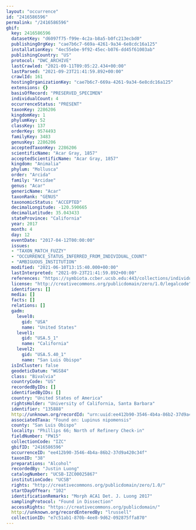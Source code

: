 ```yaml
---
layout: "occurrence"
id: "2416586596"
permalink: "/2416586596"
gbif:
  key: 2416586596
  datasetKey: "d6097f75-f99e-4c2a-b8a5-b0fc213ecbd0"
  publishingOrgKey: "cae7b6c7-669a-4261-9a34-6e8cdc16a125"
  installationKey: "4ec55ebe-9f92-45ec-b076-dd45f61003ab"
  publishingCountry: "US"
  protocol: "DWC_ARCHIVE"
  lastCrawled: "2021-09-11T09:05:22.434+00:00"
  lastParsed: "2021-09-23T21:41:59.892+00:00"
  crawlId: 161
  hostingOrganizationKey: "cae7b6c7-669a-4261-9a34-6e8cdc16a125"
  extensions: {}
  basisOfRecord: "PRESERVED_SPECIMEN"
  individualCount: 4
  occurrenceStatus: "PRESENT"
  taxonKey: 2286206
  kingdomKey: 1
  phylumKey: 52
  classKey: 137
  orderKey: 9574493
  familyKey: 3483
  genusKey: 2286206
  acceptedTaxonKey: 2286206
  scientificName: "Acar Gray, 1857"
  acceptedScientificName: "Acar Gray, 1857"
  kingdom: "Animalia"
  phylum: "Mollusca"
  order: "Arcida"
  family: "Arcidae"
  genus: "Acar"
  genericName: "Acar"
  taxonRank: "GENUS"
  taxonomicStatus: "ACCEPTED"
  decimalLongitude: -120.590665
  decimalLatitude: 35.043433
  stateProvince: "California"
  year: 2017
  month: 4
  day: 12
  eventDate: "2017-04-12T00:00:00"
  issues:
  - "TAXON_MATCH_FUZZY"
  - "OCCURRENCE_STATUS_INFERRED_FROM_INDIVIDUAL_COUNT"
  - "AMBIGUOUS_INSTITUTION"
  modified: "2021-06-10T13:15:40.000+00:00"
  lastInterpreted: "2021-09-23T21:41:59.892+00:00"
  references: "https://symbiota.ccber.ucsb.edu:443/collections/individual/index.php?occid=135888"
  license: "http://creativecommons.org/publicdomain/zero/1.0/legalcode"
  identifiers: []
  media: []
  facts: []
  relations: []
  gadm:
    level0:
      gid: "USA"
      name: "United States"
    level1:
      gid: "USA.5_1"
      name: "California"
    level2:
      gid: "USA.5.40_1"
      name: "San Luis Obispo"
  isInCluster: false
  geodeticDatum: "WGS84"
  class: "Bivalvia"
  countryCode: "US"
  recordedByIDs: []
  identifiedByIDs: []
  country: "United States of America"
  rightsHolder: "University of California, Santa Barbara"
  identifier: "135888"
  http://unknown.org/recordId: "urn:uuid:ee412b90-3546-4b4a-86b2-37d9a420c34f"
  associatedTaxa: "Found on: Lupinus nipomensis"
  county: "San Luis Obispo"
  locality: "Phillips 66; North of Refinery Check-in"
  fieldNumber: "PW15"
  collectionCode: "IZC"
  gbifID: "2416586596"
  occurrenceID: "ee412b90-3546-4b4a-86b2-37d9a420c34f"
  taxonID: "38"
  preparations: "Alcohol"
  recordedBy: "Justin Luong"
  catalogNumber: "UCSB-IZC00025867"
  institutionCode: "UCSB"
  rights: "http://creativecommons.org/publicdomain/zero/1.0/"
  startDayOfYear: "102"
  identificationRemarks: "Morph ACA1 Det. J. Luong 2017"
  samplingProtocol: "Found in Dissection"
  accessRights: "https://creativecommons.org/publicdomain/"
  http://unknown.org/recordEnteredBy: "lrussell"
  collectionID: "e7c51ab1-870b-4ee8-9d62-092875ffa870"
---
```

